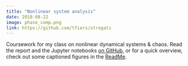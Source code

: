 ```yaml
---
title: "Nonlinear system analysis"
date: 2018-08-22
image: phase_comp.png
link: https://github.com/tfiers/strogatz
---
```


Coursework for my class on nonlinear dynamical systems & chaos.
Read the report and the Jupyter notebooks [on GitHub](https://github.com/tfiers/strogatz),
or for a quick overview, check out some captioned figures in the [ReadMe](https://github.com/tfiers/strogatz/blob/master/README.md).
